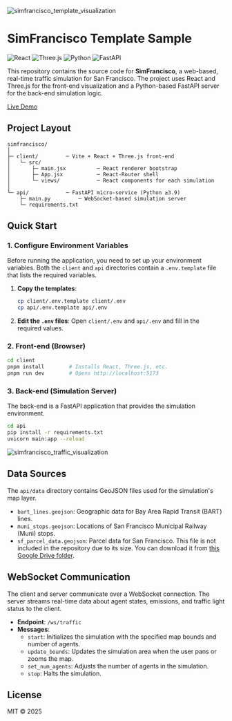 
![simfrancisco_template_visualization](https://github.com/user-attachments/assets/8f470634-12d3-4ac0-a0c8-da7b64e6ffe7)

# SimFrancisco Template Sample

![React](https://img.shields.io/badge/React-18+-61dafb?style=flat&logo=react)
![Three.js](https://img.shields.io/badge/Three.js-r150+-000000?style=flat&logo=three.js)
![Python](https://img.shields.io/badge/Python-3.9+-3776ab?style=flat&logo=python)
![FastAPI](https://img.shields.io/badge/FastAPI-latest-009688?style=flat&logo=fastapi)

This repository contains the source code for **SimFrancisco**, a web-based, real-time traffic simulation for San Francisco. The project uses React and Three.js for the front-end visualization and a Python-based FastAPI server for the back-end simulation logic.

[Live Demo](https://lukehollis.github.io/simfrancisco_hack_template/)

## Project Layout

```
simfrancisco/
│
├─ client/         ─ Vite + React + Three.js front-end
│   └─ src/
│       ├─ main.jsx          ─ React renderer bootstrap
│       ├─ App.jsx           ─ React-Router shell
│       └─ views/            ─ React components for each simulation
│
└─ api/            ─ FastAPI micro-service (Python ≥3.9)
    ├─ main.py         ─ WebSocket-based simulation server
    └─ requirements.txt
```

## Quick Start

### 1. Configure Environment Variables

Before running the application, you need to set up your environment variables. Both the `client` and `api` directories contain a `.env.template` file that lists the required variables.

1.  **Copy the templates**:
    ```bash
    cp client/.env.template client/.env
    cp api/.env.template api/.env
    ```

2.  **Edit the `.env` files**:
    Open `client/.env` and `api/.env` and fill in the required values.

### 2. Front-end (Browser)

```bash
cd client
pnpm install        # Installs React, Three.js, etc.
pnpm run dev        # Opens http://localhost:5173
```

### 3. Back-end (Simulation Server)

The back-end is a FastAPI application that provides the simulation environment.

```bash
cd api
pip install -r requirements.txt
uvicorn main:app --reload
```


![simfrancisco_traffic_visualization](https://github.com/user-attachments/assets/9177044b-8888-4380-bae7-a6366cd3d0fa)

## Data Sources

The `api/data` directory contains GeoJSON files used for the simulation's map layer.

- `bart_lines.geojson`: Geographic data for Bay Area Rapid Transit (BART) lines.
- `muni_stops.geojson`: Locations of San Francisco Municipal Railway (Muni) stops.
- `sf_parcel_data.geojson`: Parcel data for San Francisco. This file is not included in the repository due to its size. You can download it from [this Google Drive folder](https://drive.google.com/drive/u/0/folders/1KzdQlpj4AHTmDZOhVkzYSKFqbJgalyG7).


## WebSocket Communication

The client and server communicate over a WebSocket connection. The server streams real-time data about agent states, emissions, and traffic light status to the client.

- **Endpoint**: `/ws/traffic`
- **Messages**:
  - `start`: Initializes the simulation with the specified map bounds and number of agents.
  - `update_bounds`: Updates the simulation area when the user pans or zooms the map.
  - `set_num_agents`: Adjusts the number of agents in the simulation.
  - `stop`: Halts the simulation.

## License

MIT © 2025
